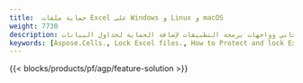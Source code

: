```yaml
---
title:  حماية ملفات Excel على Windows و Linux و macOS
weight: 7730
description: تطبيق مجاني وواجهات برمجة التطبيقات لإضافة الحماية لجداول البيانات XLS وXLSX وODS
keywords: [Aspose.Cells., Lock Excel files., How to Protect and lock Excel document., Protect Excel files., Encrypt Excel Files]
---
```

{{< blocks/products/pf/agp/feature-solution >}} 

